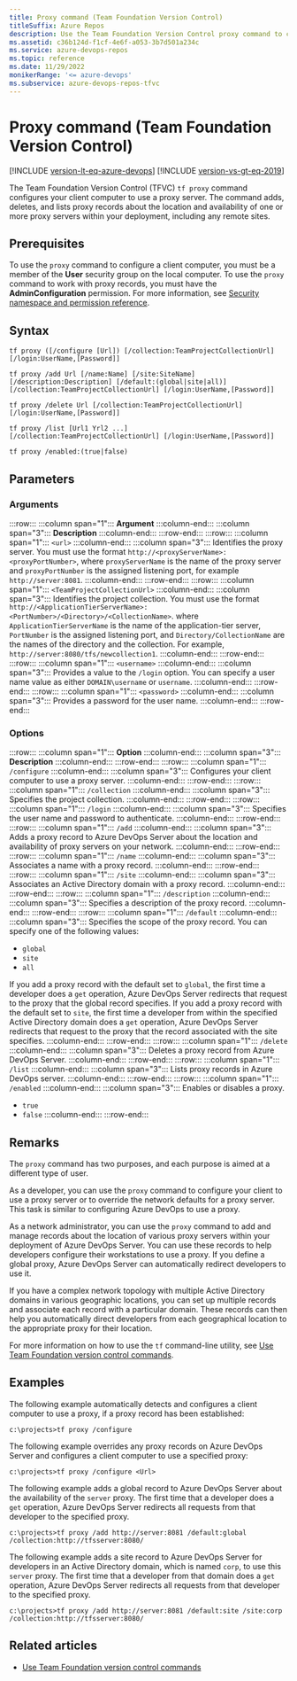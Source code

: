 ```yaml
---
title: Proxy command (Team Foundation Version Control)
titleSuffix: Azure Repos
description: Use the Team Foundation Version Control proxy command to configure your client computer to use a proxy server.
ms.assetid: c36b124d-f1cf-4e6f-a053-3b7d501a234c
ms.service: azure-devops-repos
ms.topic: reference
ms.date: 11/29/2022
monikerRange: '<= azure-devops'
ms.subservice: azure-devops-repos-tfvc
---
```


# Proxy command  (Team Foundation Version Control)

[!INCLUDE [version-lt-eq-azure-devops](../../includes/version-lt-eq-azure-devops.md)]
[!INCLUDE [version-vs-gt-eq-2019](../../includes/version-vs-gt-eq-2019.md)]

The Team Foundation Version Control (TFVC) `tf proxy` command configures your client computer to use a proxy server. The command adds, deletes, and lists proxy records about the location and availability of one or more proxy servers within your deployment, including any remote sites.

## Prerequisites

To use the `proxy` command to configure a client computer, you must be a member of the **User** security group on the local computer. To use the `proxy` command to work with proxy records, you must have the **AdminConfiguration** permission. 
For more information, see  [Security namespace and permission reference](../../organizations/security/namespace-reference.md).

## Syntax

```
tf proxy ([/configure [Url]) [/collection:TeamProjectCollectionUrl]
[/login:UserName,[Password]]
```

```
tf proxy /add Url [/name:Name] [/site:SiteName] 
[/description:Description] [/default:(global|site|all)] 
[/collection:TeamProjectCollectionUrl] [/login:UserName,[Password]] 
```

```
tf proxy /delete Url [/collection:TeamProjectCollectionUrl]
[/login:UserName,[Password]] 
```

```
tf proxy /list [Url1 Yrl2 ...] 
[/collection:TeamProjectCollectionUrl] [/login:UserName,[Password]]
```

```
tf proxy /enabled:(true|false)
```

## Parameters


### Arguments

:::row:::
   :::column span="1":::
   **Argument**
   :::column-end:::
   :::column span="3":::
   **Description**
   :::column-end:::
:::row-end:::
:::row:::
   :::column span="1":::
   `<url>`
   :::column-end:::
   :::column span="3":::
   Identifies the proxy server. You must use the format `http://<proxyServerName>:<proxyPortNumber>`, where `proxyServerName` is the name of the proxy server and `proxyPortNumber` is the assigned listening port, for example `http://server:8081`.
   :::column-end:::
:::row-end:::
:::row:::
   :::column span="1":::
   `<TeamProjectCollectionUrl>`
   :::column-end:::
   :::column span="3":::
   Identifies the project collection. You must use the format `http://<ApplicationTierServerName>:<PortNumber>/<Directory>/<CollectionName>`. where `ApplicationTierServerName` is the name of the application-tier server, `PortNumber` is the assigned listening port, and `Directory/CollectionName` are the names of the directory and the collection. For example, `http://server:8080/tfs/newcollection1`.
   :::column-end:::
:::row-end:::
:::row:::
   :::column span="1":::
   `<username>`
   :::column-end:::
   :::column span="3":::
   Provides a value to the `/login` option. You can specify a user name value as either `DOMAIN\username` or `username`.
   :::column-end:::
:::row-end:::
:::row:::
   :::column span="1":::
   `<password>`
   :::column-end:::
   :::column span="3":::
   Provides a password for the user name.
   :::column-end:::
:::row-end:::


### Options

:::row:::
   :::column span="1":::
   **Option**
   :::column-end:::
   :::column span="3":::
   **Description**
   :::column-end:::
:::row-end:::
:::row:::
   :::column span="1":::
   `/configure`
   :::column-end:::
   :::column span="3":::
   Configures your client computer to use a proxy server.
   :::column-end:::
:::row-end:::
:::row:::
   :::column span="1":::
   `/collection`
   :::column-end:::
   :::column span="3":::
   Specifies the project collection.
   :::column-end:::
:::row-end:::
:::row:::
   :::column span="1":::
   `/login`
   :::column-end:::
   :::column span="3":::
   Specifies the user name and password to authenticate.
   :::column-end:::
:::row-end:::
:::row:::
   :::column span="1":::
   `/add`
   :::column-end:::
   :::column span="3":::
   Adds a proxy record to Azure DevOps Server about the location and availability of proxy servers on your network.
   :::column-end:::
:::row-end:::
:::row:::
   :::column span="1":::
   `/name`
   :::column-end:::
   :::column span="3":::
   Associates a name with a proxy record.
   :::column-end:::
:::row-end:::
:::row:::
   :::column span="1":::
   `/site`
   :::column-end:::
   :::column span="3":::
   Associates an Active Directory domain with a proxy record.
   :::column-end:::
:::row-end:::
:::row:::
   :::column span="1":::
   `/description`
   :::column-end:::
   :::column span="3":::
   Specifies a description of the proxy record.
   :::column-end:::
:::row-end:::
:::row:::
   :::column span="1":::
   `/default`
   :::column-end:::
   :::column span="3":::
   Specifies the scope of the proxy record. You can specify one of the following values:
   - `global`
   - `site`
   - `all`
   
   If you add a proxy record with the default set to `global`, the first time a developer does a `get` operation, Azure DevOps Server redirects that request to the proxy that the global record specifies. If you add a proxy record with the default set to `site`, the first time a developer from within the specified Active Directory domain does a `get` operation, Azure DevOps Server redirects that request to the proxy that the record associated with the site specifies.
   :::column-end:::
:::row-end:::
:::row:::
   :::column span="1":::
   `/delete`
   :::column-end:::
   :::column span="3":::
   Deletes a proxy record from Azure DevOps Server.
   :::column-end:::
:::row-end:::
:::row:::
   :::column span="1":::
   `/list`
   :::column-end:::
   :::column span="3":::
   Lists proxy records in Azure DevOps server.
   :::column-end:::
:::row-end:::
:::row:::
   :::column span="1":::
   `/enabled`
   :::column-end:::
   :::column span="3":::
   Enables or disables a proxy.
   - `true`
   - `false`
   :::column-end:::
:::row-end:::

## Remarks

The `proxy` command has two purposes, and each purpose is aimed at a different type of user.

As a developer, you can use the `proxy` command to configure your client to use a proxy server or to override the network defaults for a proxy server. This task is similar to configuring Azure DevOps to use a proxy.

As a network administrator, you can use the `proxy` command to add and manage records about the location of various proxy servers within your deployment of Azure DevOps Server. You can use these records to help developers configure their workstations to use a proxy. If you define a global proxy, Azure DevOps Server can automatically redirect developers to use it.

If you have a complex network topology with multiple Active Directory domains in various geographic locations, you can set up multiple records and associate each record with a particular domain. These records can then help you automatically direct developers from each geographical location to the appropriate proxy for their location.

For more information on how to use the `tf` command-line utility, see [Use Team Foundation version control commands](use-team-foundation-version-control-commands.md).

## Examples

The following example automatically detects and configures a client computer to use a proxy, if a proxy record has been established:

```
c:\projects>tf proxy /configure
```

The following example overrides any proxy records on Azure DevOps Server and configures a client computer to use a specified proxy:

```
c:\projects>tf proxy /configure <Url>
```

The following example adds a global record to Azure DevOps Server about the availability of the `server` proxy. The first time that a developer does a `get` operation, Azure DevOps Server redirects all requests from that developer to the specified proxy.

```
c:\projects>tf proxy /add http://server:8081 /default:global /collection:http://tfsserver:8080/
```

The following example adds a site record to Azure DevOps Server for developers in an Active Directory domain, which is named `corp`, to use this `server` proxy. The first time that a developer from that domain does a `get` operation, Azure DevOps Server redirects all requests from that developer to the specified proxy.

```
c:\projects>tf proxy /add http://server:8081 /default:site /site:corp /collection:http://tfsserver:8080/
```

## Related articles

- [Use Team Foundation version control commands](use-team-foundation-version-control-commands.md)

